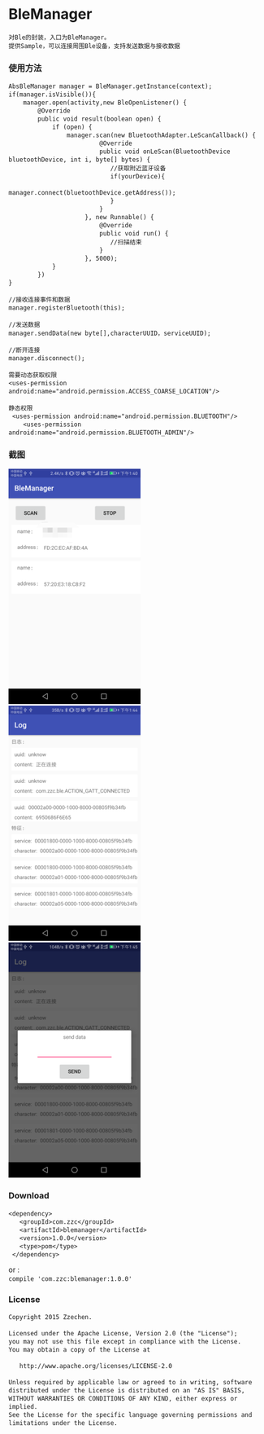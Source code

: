 # BleManager
    对Ble的封装，入口为BleManager。  
    提供Sample，可以连接周围Ble设备，支持发送数据与接收数据

### 使用方法
    AbsBleManager manager = BleManager.getInstance(context);
    if(manager.isVisible()){
        manager.open(activity,new BleOpenListener() {
            @Override
            public void result(boolean open) {
                if (open) {
                    manager.scan(new BluetoothAdapter.LeScanCallback() {
                             @Override
                             public void onLeScan(BluetoothDevice bluetoothDevice, int i, byte[] bytes) {
                                //获取附近蓝牙设备
                                if(yourDevice){
                                    manager.connect(bluetoothDevice.getAddress());
                                }
                             }
                         }, new Runnable() {
                             @Override
                             public void run() {
                                //扫描结束
                             }
                         }, 5000);
                }
            })
    }
    
    //接收连接事件和数据
    manager.registerBluetooth(this);
    
    //发送数据
    manager.sendData(new byte[],characterUUID，serviceUUID);
    
    //断开连接
    manager.disconnect();
    
    需要动态获取权限
    <uses-permission android:name="android.permission.ACCESS_COARSE_LOCATION"/>
    
    静态权限
     <uses-permission android:name="android.permission.BLUETOOTH"/>
        <uses-permission android:name="android.permission.BLUETOOTH_ADMIN"/>
   

### 截图
![](screenshot/scan_result.png)
![](screenshot/conn_log.png)
![](screenshot/send-data.png)

### Download
    <dependency>
       <groupId>com.zzc</groupId>  
       <artifactId>blemanager</artifactId>  
       <version>1.0.0</version>
       <type>pom</type>
     </dependency>  
or :  
`compile 'com.zzc:blemanager:1.0.0'`

### License
    Copyright 2015 Zzechen.
    
    Licensed under the Apache License, Version 2.0 (the "License");
    you may not use this file except in compliance with the License.
    You may obtain a copy of the License at
    
       http://www.apache.org/licenses/LICENSE-2.0
    
    Unless required by applicable law or agreed to in writing, software
    distributed under the License is distributed on an "AS IS" BASIS,
    WITHOUT WARRANTIES OR CONDITIONS OF ANY KIND, either express or implied.
    See the License for the specific language governing permissions and
    limitations under the License.
